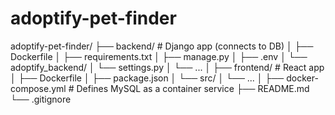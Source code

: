 # adoptify-pet-finder

adoptify-pet-finder/
├── backend/            # Django app (connects to DB)
│   ├── Dockerfile
│   ├── requirements.txt
│   ├── manage.py
│   ├── .env
│   └── adoptify_backend/
│       └── settings.py
│       └── ...
│
├── frontend/           # React app
│   ├── Dockerfile
│   ├── package.json
│   └── src/
│       └── ...
│
├── docker-compose.yml  # Defines MySQL as a container service
├── README.md
└── .gitignore

